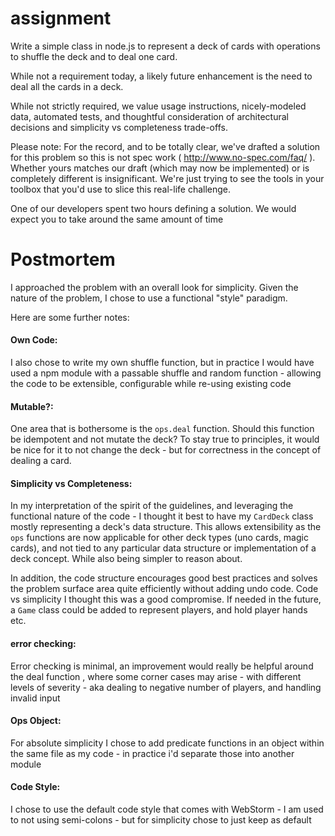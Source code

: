 # assignment
Write a simple class in node.js  to represent a deck of cards with operations to shuffle the deck and to deal one card.

While not a requirement today, a likely future enhancement is the need to deal all the cards in a deck.

While not strictly required, we value usage instructions, nicely-modeled data, automated tests, and thoughtful consideration of architectural decisions and simplicity vs completeness trade-offs.

Please note: For the record, and to be totally clear, we've drafted a solution for this problem so this is not spec work ( http://www.no-spec.com/faq/ ).
Whether yours matches our draft (which may now be implemented) or is completely different is insignificant.
We're just trying to see the tools in your toolbox that you'd use to slice this real-life challenge.

One of our developers spent two hours defining a solution. We would expect you to take around the same amount of time

# Postmortem

I approached the problem with an overall look for simplicity.
Given the nature of the problem, I chose to use a functional "style" paradigm.

Here are some further notes:

#### Own Code:

I also chose to write my own shuffle function, but in practice I would have used a npm module with a passable shuffle and random function - allowing the code to be extensible, configurable while re-using existing code

#### Mutable?:

One area that is bothersome is the `ops.deal` function. Should this function be idempotent and not mutate the deck?
To stay true to principles, it would be nice for it to not change the deck - but for correctness in the concept of dealing a card.

#### Simplicity vs Completeness:

In my interpretation of the spirit of the guidelines, and leveraging the functional nature of the code - I thought it best to have my `CardDeck` class mostly representing a deck's data structure. This allows extensibility as the `ops` functions are now applicable for other deck types (uno cards, magic cards), and not tied to any particular data structure or implementation of a deck concept. While also being simpler to reason about.

In addition, the code structure encourages good best practices and solves the problem surface area quite efficiently without adding undo code. Code vs simplicity I thought this was a good compromise. If needed in the future, a `Game` class could be added to represent players, and hold player hands etc. 

#### error checking:
Error checking is minimal, an improvement would really be helpful around the deal function , where some corner cases may arise - with different levels of severity - aka dealing to negative number of players, and handling invalid input

#### Ops Object:

For absolute simplicity I chose to add predicate functions in an object within the same file as my code -  in practice i'd separate those into another module

#### Code Style:

I chose to use the default code style that comes with WebStorm - I am used to not using semi-colons - but for simplicity chose to just keep as default
